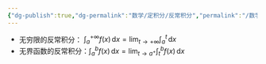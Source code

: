 ```yaml
---
{"dg-publish":true,"dg-permalink":"数学/定积分/反常积分","permalink":"/数学/定积分/反常积分/","dgHomeLink":true,"dgPassFrontmatter":false}
---
```



- 无穷限的反常积分： $\int_{a}^{+\infty}f( x)  \, \mathrm{d}x=\lim_{ t \to +\infty }\int_{a}^{t}  \, \mathrm{d}x$
- 无界函数的反常积分：$\int_{a}^{b} f(x) \, \mathrm{d}x=\lim_{ t \to a^+ }\int_{t}^{b} f(x) \, \mathrm{d}x$ 